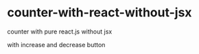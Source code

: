 # counter-with-react-without-jsx

counter with pure react.js without jsx

with increase and decrease button
